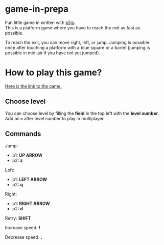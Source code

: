 # game-in-prepa

Fun little game in written with [p5js](https://p5js.org/).  
This is a platform game where you have to reach the exit as fast as possible.  

To reach the exit, you can move right, left, or jump.
Jumping is possible once after touching a platform with a blue square or a barrel (jumping is possible in mid-air if you have not yet jumped). 


How to play this game?
====

[Here is the link to the game.](https://natpuch.github.io/game-in-prepa/game/index.html)

Choose level
----
You can choose level by filling the **field** in the top left with the **level number**.
Add an `m` after level number to play in multiplayer.

Commands
----
Jump: 
  - p1: **UP ARROW**
  - p2: **z**

Left: 
  - p1: **LEFT ARROW**
  - p2: **q**

Right: 
  - p1: **RIGHT ARROW**
  - p2: **d**

Retry: **SHIFT**

Increase speed: **!**

Decrease speed: **:**
